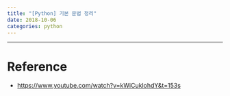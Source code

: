 ```yaml
---
title: "[Python] 기본 문법 정리"
date: 2018-10-06
categories: python
---
```




___
# Reference
* https://www.youtube.com/watch?v=kWiCuklohdY&t=153s
